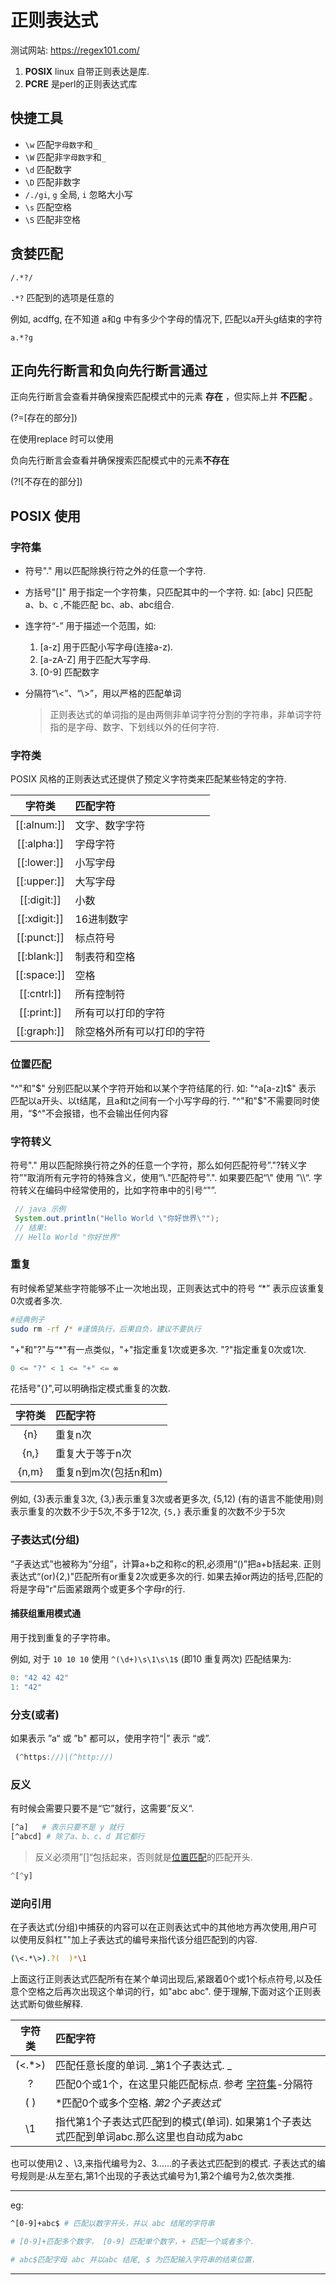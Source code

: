 # 正则表达式

测试网站: <https://regex101.com/>

1. __POSIX__ linux 自带正则表达是库.
2. __PCRE__   是perl的正则表达式库

## 快捷工具

+ `\w` 匹配`字母数字`和`_`
+ `\W` 匹配非`字母数字`和`_`
+ `\d` 匹配数字
+ `\D` 匹配非数字
+ `/./gi`, `g` 全局, `i` 忽略大小写
+ `\s`  匹配空格
+ `\S`  匹配非空格

## 贪婪匹配

```reg
/.*?/
```

`.*?` 匹配到的选项是任意的

例如, acdffg, 在不知道 a和g 中有多少个字母的情况下, 匹配以a开头g结束的字符

```reg
a.*?g
```

## 正向先行断言和负向先行断言通过

正向先行断言会查看并确保搜索匹配模式中的元素 __存在__ ，但实际上并 __不匹配__ 。

(?=[存在的部分])

在使用replace 时可以使用

负向先行断言会查看并确保搜索匹配模式中的元素**不存在**

(?![不存在的部分])

## POSIX 使用

### 字符集

+ 符号"." 用以匹配除换行符之外的任意一个字符.
+ 方括号"[]" 用于指定一个字符集，只匹配其中的一个字符. 如: [abc] 只匹配 a、b、c ,不能匹配 bc、ab、abc组合.
+ 连字符“-” 用于描述一个范围，如:  
  1. [a-z] 用于匹配小写字母(连接a-z).
  2. [a-zA-Z] 用于匹配大写字母.
  3. [0-9] 匹配数字

+ 分隔符“\\<”、“\\>”，用以严格的匹配单词
  > 正则表达式的单词指的是由两侧非单词字符分割的字符串，非单词字符指的是字母、数字、下划线以外的任何字符.

### 字符类

POSIX 风格的正则表达式还提供了预定义字符类来匹配某些特定的字符.

|字符类|匹配字符|
|:---:|:---|
[[:alnum:]]  | 文字、数字字符
[[:alpha:]]  | 字母字符
[[:lower:]]  | 小写字母
[[:upper:]]  | 大写字母
[[:digit:]]  | 小数
[[:xdigit:]] | 16进制数字
[[:punct:]]  | 标点符号
[[:blank:]]  | 制表符和空格
[[:space:]]  | 空格
[[:cntrl:]]  | 所有控制符
[[:print:]]  | 所有可以打印的字符
[[:graph:]]  | 除空格外所有可以打印的字符

### 位置匹配

 "^"和"$" 分别匹配以某个字符开始和以某个字符结尾的行. 如: "^a[a-z]t$" 表示 匹配以a开头、以t结尾，且a和t之间有一个小写字母的行.
"^"和"$"不需要同时使用，“$^"不会报错，也不会输出任何内容

### 字符转义

符号"." 用以匹配除换行符之外的任意一个字符，那么如何匹配符号”."?转义字符”\"取消所有元字符的特殊含义，使用“\\."匹配符号”.". 如果要匹配“\\" 使用 ”\\\\“.
字符转义在编码中经常使用的，比如字符串中的引号“"”.

```java
 // java 示例
 System.out.println("Hello World \"你好世界\"");
 // 结果: 
 // Hello World "你好世界"
```

### 重复

有时候希望某些字符能够不止一次地出现，正则表达式中的符号 “*” 表示应该重复0次或者多次.

```sh
#经典例子
sudo rm -rf /* #谨慎执行，后果自负，建议不要执行
```

"+"和"?"与“*"有一点类似，"+"指定重复1次或更多次. "?"指定重复0次或1次.

```js
0 <= "?" < 1 <= "+" <= ∞
```

花括号"{}",可以明确指定模式重复的次数.

|字符类|匹配字符|
|:---:|:---|
{n}|重复n次
{n,}|重复大于等于n次
{n,m}|重复n到m次(包括n和m)

例如, {3}表示重复3次, {3,}表示重复3次或者更多次, {5,12) (有的语言不能使用)则表示重复的次数不少于5次,不多于12次, `{5,}` 表示重复的次数不少于5次

### 子表达式(分组)

“子表达式”也被称为“分组”，计算a+b之和称c的积,必须用“()”把a+b括起来.
正则表达式“(or){2,)"匹配所有or重复2次或更多次的行. 如果去掉or两边的括号,匹配的将是字母"r"后面紧跟两个或更多个字母r的行.

#### 捕获组重用模式通

用于找到重复的子字符串。

例如, 对于 `10 10 10` 使用 `^(\d+)\s\1\s\1$` (即10  重复两次)
匹配结果为:

```js
0: "42 42 42"
1: "42"
```

### 分支(或者)

如果表示 ”a“ 或 ”b" 都可以，使用字符“|” 表示 “或”.

```js
 (^https://)|(^http://)
 ```

### 反义

有时候会需要只要不是“它”就行，这需要”反义“.

```sh
[^a]   # 表示只要不是 y 就行
[^abcd] # 除了a、b、c、d 其它都行
```

> 反义必须用”[]“包括起来，否则就是[位置匹配](#位置匹配)的匹配开头.

```js
^[^y]
```

### 逆向引用

在子表达式(分组)中捕获的内容可以在正则表达式中的其他地方再次使用,用户可以使用反斜杠"\"加上子表达式的编号来指代该分组匹配到的内容.

```sh
(\<.*\>).?(  )*\1
```

上面这行正则表达式匹配所有在某个单词出现后,紧跟着0个或1个标点符号,以及任意个空格之后再次出现这个单词的行，如"abc abc". 便于理解,下面对这个正则表达式断句做些解释.

|字符类|匹配字符|
|:---:|:---|
| (\<.*\>) | 匹配任意长度的单词. _第1个子表达式. _ |
| ? | 匹配0个或1个，在这里只能匹配标点. 参考 [字符集](#字符集)-分隔符 |
| (  ) | *匹配0个或多个空格. _第2个子表达式_ |
| \1 | 指代第1个子表达式匹配到的模式(单词). 如果第1个子表达式匹配到单词abc.那么这里也自动成为abc |

也可以使用\2 、\3,来指代编号为2、3……的子表达式匹配到的模式. 子表达式的编号规则是:从左至右,第1个出现的子表达式编号为1,第2个编号为2,依次类推.

---
eg:

```sh
^[0-9]+abc$ # 匹配以数字开头，并以 abc 结尾的字符串

# [0-9]+匹配多个数字， [0-9] 匹配单个数字，+ 匹配一个或者多个. 

# abc$匹配字母 abc 并以abc 结尾, $ 为匹配输入字符串的结束位置. 
```

---
